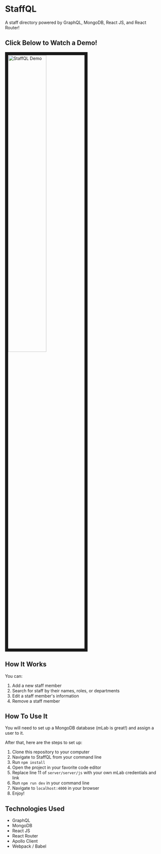 # StaffQL
A staff directory powered by GraphQL, MongoDB, React JS, and React Router!

## Click Below to Watch a Demo! ##
<a href="https://youtu.be/tSBZeTlK-XE
" target="_blank"><img src="https://i.imgur.com/XqhCLc5.gif" 
alt="StaffQL Demo" width="50%" border="10" /></a>

## How It Works ##
You can:
1. Add a new staff member
2. Search for staff by their names, roles, or departments
3. Edit a staff member's information
4. Remove a staff member

## How To Use It ##
You will need to set up a MongoDB database (mLab is great!) and assign
a user to it.

After that, here are the steps to set up:

1. Clone this repository to your computer
2. Navigate to StaffQL from your command line
3. Run ```npm install```
4. Open the project in your favorite code editor
5. Replace line 11 of ```server/server/js``` with your own mLab credentials and link
6. Run ```npm run dev``` in your command line
7. Navigate to ```localhost:4000``` in your browser
8. Enjoy!

## Technologies Used ##
* GraphQL
* MongoDB
* React JS
* React Router
* Apollo Client
* Webpack / Babel

